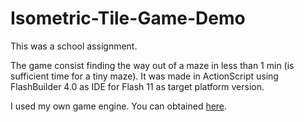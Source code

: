 Isometric-Tile-Game-Demo
========================

This was a school assignment.

The game consist finding the way out of a maze in less than 1 min (is sufficient time for a tiny maze). It was made in ActionScript using FlashBuilder 4.0 as IDE for Flash 11 as target platform version.

I used my own game engine. You can obtained [here](https://github.com/Xertz/MyFirstEngine).
